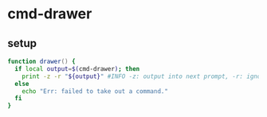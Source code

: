 <!--
## output into next input
print -z "echo"

## todo
- search the way how to treat raw string on zsh print
    -> u can ignore the escape sequence with a argument `-r`.
-->

# cmd-drawer

## setup

```zsh
function drawer() {
  if local output=$(cmd-drawer); then
    print -z -r "${output}" #INFO -z: output into next prompt, -r: ignore escape sequence
  else
    echo "Err: failed to take out a command."
  fi
}
```
